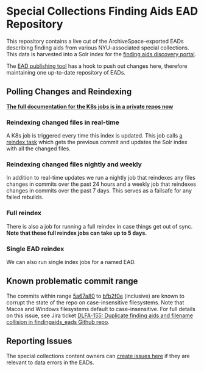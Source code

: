 # Special Collections Finding Aids EAD Repository

This repository contains a live cut of the ArchiveSpace-exported EADs describing finding aids from various NYU-associated special collections. This data is harvested into a Solr index for the [finding aids discovery portal](https://github.com/NYULibraries/specialcollections).

The [EAD publishing tool](https://github.com/NYULibraries/git_transactor) has a hook to push out changes here, therefore maintaining one up-to-date repository of EADs.

## Polling Changes and Reindexing

**[The full documentation for the K8s jobs is in a private repos now](https://github.com/NYULibraries/nyulibraries_kubernetes/tree/master/charts/specialcollections)**

### Reindexing changed files in real-time

A K8s job is triggered every time this index is updated. This job calls [a reindex task](https://github.com/NYULibraries/findingaids/blob/master/lib/tasks/findingaids.rake#L61) which gets the previous commit and updates the Solr index with all the changed files.

### Reindexing changed files nightly and weekly 

In addition to real-time updates we run a nightly job that reindexes any files changes in commits over the past 24 hours and a weekly job that reindexes changes in commits over the past 7 days. This serves as a failsafe for any failed rebuilds.

### Full reindex

There is also a job for running a full reindex in case things get out of sync. **Note that these full reindex jobs can take up to 5 days.**

### Single EAD reindex

We can also run single index jobs for a named EAD.

## Known problematic commit range

The commits within range [5a67a80](https://github.com/NYULibraries/findingaids_eads/commit/5a67a801e81563e1d88768357bd520bcddecee40) to [bfb2f0e](https://github.com/NYULibraries/findingaids_eads/commit/bfb2f0e848d66b464bfcb418da86519a20b167c0) (inclusive) are known to corrupt the state of the repo on case-insensitive filesystems.  Note that Macos and Windows filesystems default to case-insensitive.  For full details on this issue, see Jira ticket [DLFA-155: Duplicate finding aids and filename collision in findingaids_eads Github repo](https://jira.nyu.edu/jira/browse/DLFA-155).

## Reporting Issues

The special collections content owners can [create issues here](https://github.com/NYULibraries/findingaids_eads/issues) if they are relevant to data errors in the EADs.

